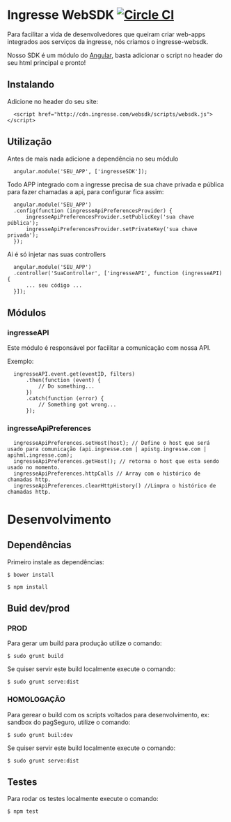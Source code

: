 # Ingresse WebSDK [![Circle CI](https://circleci.com/gh/ingresse/ingresse-websdk/tree/master.svg?style=svg)](https://circleci.com/gh/ingresse/ingresse-websdk/tree/master)

Para facilitar a vida de desenvolvedores que queiram criar web-apps integrados aos serviços da ingresse, nós criamos o ingresse-websdk.

Nosso SDK é um módulo do [Angular](https://angularjs.org/), basta adicionar o script no header do seu html principal e pronto!


## Instalando

Adicione no header do seu site:

```
  <script href="http://cdn.ingresse.com/websdk/scripts/websdk.js"></script>
```


## Utilização

Antes de mais nada adicione a dependência no seu módulo

```
  angular.module('SEU_APP', ['ingresseSDK']);
```

Todo APP integrado com a ingresse precisa de sua chave privada e pública para fazer chamadas a api, para configurar fica assim:

```
  angular.module('SEU_APP')
  .config(function (ingresseApiPreferencesProvider) {
      ingresseApiPreferencesProvider.setPublicKey('sua chave pública');
      ingresseApiPreferencesProvider.setPrivateKey('sua chave privada');
  });
```

Ai é só injetar nas suas controllers

```
  angular.module('SEU_APP')
  .controller('SuaController', ['ingresseAPI', function (ingresseAPI) {
      ... seu código ...
  }]);
```


## Módulos

### ingresseAPI

Este módulo é responsável por facilitar a comunicação com nossa API.

Exemplo:
```
  ingresseAPI.event.get(eventID, filters)
      .then(function (event) {
          // Do something...
      })
      .catch(function (error) {
          // Something got wrong...
      });
```

### ingresseApiPreferences

```
  ingresseApiPreferences.setHost(host); // Define o host que será usado para comunicação (api.ingresse.com | apistg.ingresse.com | apihml.ingresse.com);
  ingresseApiPreferences.getHost(); // retorna o host que esta sendo usado no momento.
  ingresseApiPreferences.httpCalls // Array com o histórico de chamadas http.
  ingresseApiPreferences.clearHttpHistory() //Limpra o histórico de chamadas http.
```


# Desenvolvimento

## Dependências

Primeiro instale as dependências:

```
$ bower install

$ npm install
```


## Buid dev/prod

### PROD

Para gerar um build para produção utilize o comando:

```
$ sudo grunt build
```

Se quiser servir este build localmente execute o comando:

```
$ sudo grunt serve:dist
```

### HOMOLOGAÇÃO

Para gerear o build com os scripts voltados para desenvolvimento, ex: sandbox do pagSeguro, utilize o comando:

```
$ sudo grunt buil:dev
```

Se quiser servir este build localmente execute o comando:

```
$ sudo grunt serve:dist
```


## Testes

Para rodar os testes localmente execute o comando:

```
$ npm test
```

